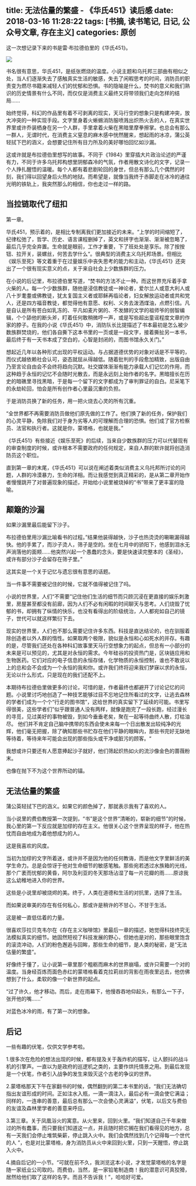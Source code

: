 title: 无法估量的繁盛 - 《华氏451》读后感
date: 2018-03-16 11:28:22
tags: [书摘, 读书笔记, 日记, 公众号文章, 存在主义]
categories: 原创
---

这一次想记录下来的书是雷·布拉德伯里的《华氏451》。

<!-- more -->

<img src="https://ww3.sinaimg.cn/large/006tKfTcgy1fpf32cotamj30sg0ee1jm.jpg" style="display: block; margin: 0 auto; border: none">

书名很有意思，华氏451，是纸张燃烧的温度。小说主题和乌托邦三部曲有相似之处，当人们逐渐失去了感触真实生活的敏感，失去了闲暇思考的时间，消防员的职责变为燃尽书籍来减轻人们的忧郁和恐惧。书的隐喻是什么，焚书的意义和我们熟识的历史情景有什么不同，而仅仅是消费主义最终又将带领我们走向怎样的结局......

始终觉得，科幻的作品里有着不可剥离的现实，天马行空的想象只是构建冲突，放大冲突的一种实现手段。文字里身着火蜥蜴消防服喷溅出炽热火舌的人，在真实世界里或许乔装栖身在另一个人群，手里拿着火柴在黑暗里摩拳擦掌。也总会有那么一群人，无谓时代，在消费主义窒息的麻木感中恍然醒来，想起雨的冰凉，蒲公英轻拭下巴的涵义，会想要记住所有目力所及的美好哪怕回忆如沙漏。

这或许就是布拉德伯里想写的故事。不同于《1984》里穿插大片政治论述的严谨有力，不同于许多乌托邦构想里阴郁森冷的气氛，作者用散文诗化的文字，记录一个人挣扎醒悟的温暖。每个人都有着悲剧轮回的身世，但总有那么几个偶然的时刻，我们得以回望身后火热的地狱。而希望是，就像当我终于赤脚走在冰冷的通往光明的铁轨上，我突然那么的相信，你也走过一样的路。


## 当拉链取代了纽扣

第一章。

华氏451，预示着的，是相比专制离我们更加接近的未来。“上学的时间缩短了，纪律松弛了，哲学、历史、语言课程删掉了，英文和拼字也渐渐、渐渐被忽略了，最后几乎完全弃置。生命就是眼前，工作才重要，下了班处处是享乐。除了按按钮、拉开关，装螺丝，何苦去学什么“。很典型的消费主义乌托邦场景。但相比《娱乐至死》等文着重于在过量娱乐中丧失思考的能力和主动，《华氏451》还突出了一个很有现实意义的点，关于来自社会上少数族群的压力。

在小说的后记里，布拉德伯里写道，“焚书的方法不止一种。而这世界充斥着手拿火柴的人。每一个少数族群，随他是浸信教徒或一神论者，爱尔兰人或意大利人或八十岁耄耋或佛教徒，犹太复国主义者或耶稣再临论者，妇女解放运动者或共和党人，还是四方福音教徒，都觉得他有意愿、权利、义务去泼洒煤油，点燃引信。凡是自认是所有苍白如乳冻的、平凡如麦片粥的、不发酵的文学的祖师爷的弱智编辑，个个舔他的断头斧，盯着任何敢稍微哼一声，或是写些超出童谣程度文章的作家的脖子。在我的小说《华氏451》中，消防队长比提描述了书本最初是怎么被少数族群焚烧的，他们各自撕下这本书里的一页或是一段文字，接着撕扯另一本书，最后终于有一天书本成了空白的，心智是封闭的，而图书馆永久关门。”

想起近几年以各种形式出现的平权运动。与占据道德优势的对象对话是不平等的，而仪式越依赖社会认可，姿态就屈从得越低。随着批判的手段愈加精致，出版自由乃至言论自由会不会终将趋向沉默。社交媒体渐渐有能力承载人们记忆的作用，而这种趋于永恒的记忆不会随时光散去，而是永远刻上始作者的名字。黑暗擅长在历史的暗礁里寻找黑暗，于是每一个留下的文字都成为了审判罪证的自白。尼采笔下的永劫轮回，怕会是所有创作者心里最沉重的负担。

于是消防员换了新的任务，用一把火烧去心灵的所有沉重。

“全世界都不再需要消防员做他们原先做的工作了。他们换了新的任务，保护我们的心灵平静，免除我们对于身为劣等人的可理解而合理的恐惧。他们成了官方检察员、法官和执行者。这就是你，蒙塔格，也就是我。”

《华氏451》有些接近《娱乐至死》的后续，当来自少数族群的压力可以代替现有的审查制度的时候，或许根本不需要政府的任何规定，来自人群的默许就将创造消防员这个职位。

直到第一章的末尾，《华氏451》可以说在阐述着类似消费主义乌托邦所讨论的问题，人群的冷漠暴力，生命的洋相。而让我感觉到真正精彩的，是从第二章开始作者慢慢跳开了对普遍现象的描述，开始给小说里被烧掉的“书”带来了更丰富的隐喻。


## 颠簸的沙漏

如果沙漏里最后能留下沙子。

布拉德伯里用沙漏比喻看书的过程。”结果他装得越快，沙子也热烫烫的唰唰漏得越快。他的手累了，而沙子烫人，筛子是空的。坐在七月中的骄阳下，他感到泪水无声淌落他的面颊......他突然兴起一个愚蠢的念头，要是快速读完整本的《圣经》，或许有部分沙子会留存在筛子里。”

这其实是一个关于记忆与遗忘很有意思的话题。

当一件事不需要被记住的时候，它就不值得被记住了吗。

小说的世界里，人们“不需要”记住他们生活的细节而只顾沉浸在更直接的娱乐刺激里，房屋甚至都没有前廊，因为人们不必有闲暇的时间聊天与思考。人们烧毁了忧郁的书，却拥有了纵情的快乐，也没有看得出的阶级统治，人人都宛如自己的镜子，世代可以就这样繁衍下去。

现实的世界里，人们也不那么需要记住许多东西。科技是直达结论的，也在驯服着除创造者以外人群的惰性。如果取两个极限，貌似是永恒和心如死水的并存。有趣的是，尽管我们还处在各种科幻故事里天马行空想象力的起点，但总有一小部分的未来是可以预见的，尤其是对永恒的需求。今年硅谷的投资热门是，区块链应用和生物医药。它们对应的电子信息的永恒存储，化学物质的永恒控制，谁也不敢说以上的总和会不会成为一个永恒的我和你。或许我们终将迎来我们梦寐以求的永恒，无论以什么形式，只是现在的我们还配不上。

本期待布拉德伯里做更多的讨论，可惜的是，作者最终也都避开了讨论记忆的问题。小说里讨巧地创造了一种技艺能够过目不忘地记住所看过的文字，让逃去森林的学者们成为一个个“行走的图书馆”，这给世界的真实留下了延续的可能。书里写得很美，这些学者们”似乎跟普通人没有两样，就像是跑完了一段长跑，经过漫长的寻觅，见过美好的事物被毁，到如今垂垂老矣，聚在一起等待曲终人散，灯枯油尽。 他们并不肯定自己脑中携带的东西会使未来每一个日出散发出较纯净的光辉，他们毫无把握，除了确知那些书贮存在他们平静的眼眸内，那些书完好无缺地等待着，等待来年可能会出现的那些指头或干净或脏污的顾客。“

我想或许只要还有人愿意捧起沙子就好，他们筛起炽热如火的流沙像金色的蔷薇粉末。

也像在抛下不为这个世界所动的锚。


## 无法估量的繁盛


蒲公英轻拭下巴的涵义。如果它的颜色掉了，那就表示我有了喜欢的人。

当小说里的费伯教授第一次提到，“书”是这个世界“清晰的，崭新的细节”的时候，我心里的第一下反应就是加缪的存在主义。他很关心这个世界呈现的样子，他在热忱而自由地成为着他想成为的人。

这是我喜欢的风度。

当初为加缪的文字所着迷，或许并不是因为他的任何教诲，而是他文字里鲜活的美学生命力。总是会惊讶于他对生命细节的敏感笔触。那些宛若透过水族箱的光线，那个广袤而忧郁的黄昏，阿尔及利亚的冬天那场沾湿了每一片花瓣的雨......原谅我这么幼稚地进入你的世界。

这些是小说里却被烧烬的美。终于，人类在道德和生活的对抗里，选择了生活。

而如果说审美的存在有任何私心，那或许是稍许的不甘心，不甘于生活。

这是被一直低估着的力量。

很喜欢莎拉贝克韦尔在《存在主义咖啡馆》里最后一章的描述，她觉得科技终究无法模拟真实的细节。她固然短视了科技发展的野心，但她也是对的，那些眼里饱含的滚烫冲动，人们的粉色邂逅与回眸，那些生命的细节，是人类的秘密，是“无法估量的繁盛”。

好像终于懂了，让小说第一章里那个粗粝而麻木的世界崩塌，或许只需要一个对的温度。当身经百炼而面色赤红的蒙塔格看着克拉莉丝的背影在雨夜里远去，他仿佛想到了什么，柔软的像一个新世界的起点。

“过了许久，他才移动。而后，走在雨幕下，他慢吞吞地仰起头，有那么一下子，张开他的嘴......”

对蓝色冰冷的雨，有了第一次的想象。


## 后记

一些有趣的伏笔，仅供文学参考啦。

1.很多次在危险的想法出现的时候，都有提及关于轰炸机的描写，让人颤抖的战斗机的引擎声。一直以为是政府的巡逻机之类的，主要作烘托情景之用。到最后发现是一个伏笔，作者引入战争的发生来毁灭这个古老的争议的世界。

2.蒙塔格那天下午在家翻书的时候，偶然翻到的第二本书里的话，“我们无法确切指出友谊形成的时间。正如注水入瓶，一滴一滴注入，最后必有一滴会使它满溢；同样的，一连串的善意，最后总有那么一次会使心灵满溢”，伏笔，以后文与费伯的友谊及森林里学者的善意来呼应。

3.第三章。关于凤凰浴火的寓意。从火里来，回到火里。“我们知道自己千年来做过的所有蠢事，而只要我们知道这一点，并且随时把它搁在我们看得见的地方，总有一天我们会停止堆筑柴薪，停止跳入火中。我们会偶然找到几个记得每一个世代的人 ”，也是对比蒙塔格，身为消防员从火中来回到火里，只到一天醒悟，停止跳入火中。

4.摘自后记的一小节。“可就在前不久，我浏览这本小说，才发觉蒙塔格的名字是随一家纸业公司取的。而费伯，当然，是一家铅笔制造商！我的潜意识可真狡猾，居然给他们取了这样的名字。而且不告诉我！”，哈哈好可爱。

